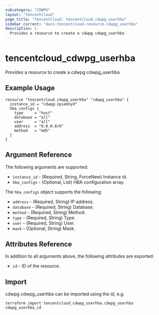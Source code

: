 ```yaml
---
subcategory: "CDWPG"
layout: "tencentcloud"
page_title: "TencentCloud: tencentcloud_cdwpg_userhba"
sidebar_current: "docs-tencentcloud-resource-cdwpg_userhba"
description: |-
  Provides a resource to create a cdwpg cdwpg_userhba
---
```


# tencentcloud_cdwpg_userhba

Provides a resource to create a cdwpg cdwpg_userhba

## Example Usage

```hcl
resource "tencentcloud_cdwpg_userhba" "cdwpg_userhba" {
  instance_id = "cdwpg-zpiemnyd"
  hba_configs {
    type     = "host"
    database = "all"
    user     = "all"
    address  = "0.0.0.0/0"
    method   = "md5"
  }
}
```

## Argument Reference

The following arguments are supported:

* `instance_id` - (Required, String, ForceNew) Instance id.
* `hba_configs` - (Optional, List) HBA configuration array.

The `hba_configs` object supports the following:

* `address` - (Required, String) IP address.
* `database` - (Required, String) Database.
* `method` - (Required, String) Method.
* `type` - (Required, String) Type.
* `user` - (Required, String) User.
* `mask` - (Optional, String) Mask.

## Attributes Reference

In addition to all arguments above, the following attributes are exported:

* `id` - ID of the resource.



## Import

cdwpg cdwpg_userhba can be imported using the id, e.g.

```
terraform import tencentcloud_cdwpg_userhba.cdwpg_userhba cdwpg_userhba_id
```

